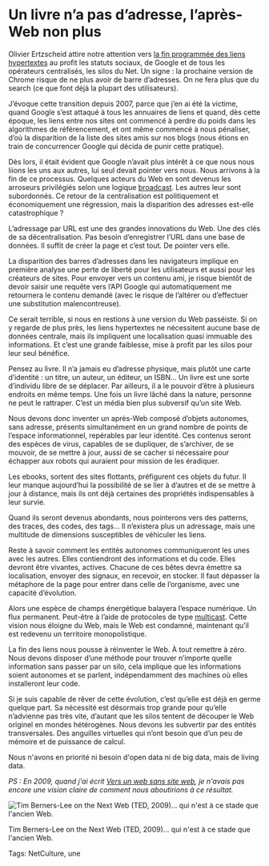 # Un livre n’a pas d’adresse, l’après-Web non plus

Olivier Ertzscheid attire notre attention vers [la fin programmée des liens hypertextes](http://affordance.typepad.com//mon_weblog/2014/05/rip-hyperlinks-and-what-we-used-to-call-the-web.html) au profit les statuts sociaux, de Google et de tous les opérateurs centralisés, les silos du Net. Un signe : la prochaine version de Chrome risque de ne plus avoir de barre d’adresses. On ne fera plus que du search (ce que font déjà la plupart des utilisateurs).

J’évoque cette transition depuis 2007, parce que j’en ai été la victime, quand Google s’est attaqué à tous les annuaires de liens et quand, dès cette époque, les liens entre nos sites ont commencé à perdre du poids dans les algorithmes de référencement, et ont même commencé à nous pénaliser, d’où la disparition de la liste des sites amis sur nos blogs (nous étions en train de concurrencer Google qui décida de punir cette pratique).

Dès lors, il était évident que Google n’avait plus intérêt à ce que nous nous liions les uns aux autres, lui seul devait pointer vers nous. Nous arrivons à la fin de ce processus. Quelques acteurs du Web en sont devenus les arroseurs privilégiés selon une logique [broadcast](http://fr.wikipedia.org/wiki/Broadcast_(informatique)). Les autres leur sont subordonnés. Ce retour de la centralisation est politiquement et économiquement une régression, mais la disparition des adresses est-elle catastrophique ?

L’adressage par URL est une des grandes innovations du Web. Une des clés de sa décentralisation. Pas besoin d’enregistrer l’URL dans une base de données. Il suffit de créer la page et c’est tout. De pointer vers elle.

La disparition des barres d’adresses dans les navigateurs implique en première analyse une perte de liberté pour les utilisateurs et aussi pour les créateurs de sites. Pour envoyer vers un contenu ami, je risque bientôt de devoir saisir une requête vers l’API Google qui automatiquement me retournera le contenu demandé (avec le risque de l’altérer ou d’effectuer une substitution malencontreuse).

Ce serait terrible, si nous en restions à une version du Web passéiste. Si on y regarde de plus près, les liens hypertextes ne nécessitent aucune base de données centrale, mais ils impliquent une localisation quasi immuable des informations. Et c’est une grande faiblesse, mise à profit par les silos pour leur seul bénéfice.

Pensez au livre. Il n’a jamais eu d’adresse physique, mais plutôt une carte d’identité : un titre, un auteur, un éditeur, un ISBN… Un livre est une sorte d’individu libre de se déplacer. Par ailleurs, il a le pouvoir d’être à plusieurs endroits en même temps. Une fois un livre lâché dans la nature, personne ne peut le rattraper. C’est un média bien plus subversif qu’un site Web.

Nous devons donc inventer un après-Web composé d’objets autonomes, sans adresse, présents simultanément en un grand nombre de points de l’espace informationnel, repérables par leur identité. Ces contenus seront des espèces de virus, capables de se dupliquer, de s’archiver, de se mouvoir, de se mettre à jour, aussi de se cacher si nécessaire pour échapper aux robots qui auraient pour mission de les éradiquer.

Les ebooks, sortent des sites flottants, préfigurent ces objets du futur. Il leur manque aujourd’hui la possibilité de se lier à d’autres et de se mettre à jour à distance, mais ils ont déjà certaines des propriétés indispensables à leur survie.

Quand ils seront devenus abondants, nous pointerons vers des patterns, des traces, des codes, des tags… Il n’existera plus un adressage, mais une multitude de dimensions susceptibles de véhiculer les liens.

Reste à savoir comment les entités autonomes communiqueront les unes avec les autres. Elles contiendront des informations et du code. Elles devront être vivantes, actives. Chacune de ces bêtes devra émettre sa localisation, envoyer des signaux, en recevoir, en stocker. Il faut dépasser la métaphore de la page pour entrer dans celle de l’organisme, avec une capacité d’évolution.

Alors une espèce de champs énergétique balayera l’espace numérique. Un flux permanent. Peut-être à l’aide de protocoles de type [multicast](http://fr.wikipedia.org/wiki/Multicast). Cette vision nous éloigne du Web, mais le Web est condamné, maintenant qu’il est redevenu un territoire monopolistique.

La fin des liens nous pousse à réinventer le Web. À tout remettre à zéro. Nous devons disposer d’une méthode pour trouver n’importe quelle information sans passer par un silo, cela implique que les informations soient autonomes et se parlent, indépendamment des machines où elles installeront leur code.

Si je suis capable de rêver de cette évolution, c’est qu’elle est déjà en germe quelque part. Sa nécessité est désormais trop grande pour qu’elle n’advienne pas très vite, d’autant que les silos tentent de découper le Web originel en mondes hétérogènes. Nous devons les subvertir par des entités transversales. Des anguilles virtuelles qui n’ont besoin que d’un peu de mémoire et de puissance de calcul.

Nous n'avons en priorité ni besoin d'open data ni de big data, mais de living data.

*PS : En 2009, quand j'ai écrit [Vers un web sans site web](http://blog.tcrouzet.com/2009/08/17/vers-un-web-sans-site-web/), je n'avais pas encore une vision claire de comment nous aboutirions à ce résultat.*

![Tim Berners-Lee on the Next Web (TED, 2009)... qui n'est à ce stade que l'ancien Web.](http://blog.tcrouzet.comhttps://tcrouzet.com/images_tc/2014/05/livingdata.png)

Tim Berners-Lee on the Next Web (TED, 2009)... qui n'est à ce stade que l'ancien Web.



Tags: NetCulture, une